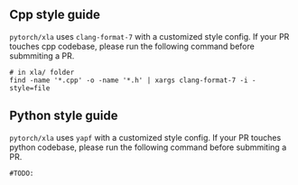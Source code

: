 ## Cpp style guide

`pytorch/xla` uses `clang-format-7` with a customized style config.
If your PR touches cpp codebase, please run the following command before submmiting a PR.

```Shell
# in xla/ folder
find -name '*.cpp' -o -name '*.h' | xargs clang-format-7 -i -style=file
```

## Python style guide

`pytorch/xla` uses `yapf` with a customized style config.
If your PR touches python codebase, please run the following command before submmiting a PR.

```Shell
#TODO:
```

